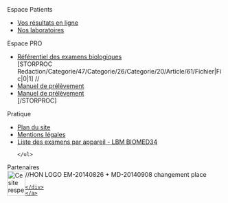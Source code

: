<div class="BlocFooter BlocFooter1">
	<div class="TitreFooterCt"><div class="TitreFooter">Espace Patients</div></div>
	<ul>
		<li><a href="/Biomed-Espace-Patient/1_Vos-resultats-en-ligne">Vos résultats en ligne</a></li>
		<li><a href="/[!Systeme::getMenu(Unibio/Laboratoire)!]">Nos laboratoires</a></li>
	</ul>
</div>
<div class="BlocFooter BlocFooter2">
	<div class="TitreFooterCt"><div class="TitreFooter">Espace PRO</div></div>
	<ul>
		<li><a href="/EspacePro_Biomed/Biomed_Referentiel">Référentiel des examens biologiques</a></li>
		[STORPROC Redaction/Categorie/47/Categorie/26/Categorie/20/Article/61/Fichier|Fic|0|1]
//		<li><a href="/Home/8/Redaction/Fichier/1_C2DOCAQ07_Manuel_de_Prn_ln_vement_Version_5.4_0.pdf" target="_blank">Manuel de prélèvement</a></li>
			<li><a href="/[!Fic::URL!]" target="_blank">Manuel de prélèvement</a></li>
		[/STORPROC]
	</ul>
</div>
<div class="BlocFooter BlocFooter3">
	<div class="TitreFooterCt"><div class="TitreFooter">Pratique</div></div>
	<ul>
		<li><a href="/Plan-Du-Site">Plan du site</a></li>
		<li><a href="/Mentions-Legales">Mentions légales</a></li>
                <li><a href="/Home/Pdf/1-A2DOCAQ09-LBM-BIOMED34.pdf" target="_blank">Liste des examens par appareil - LBM BIOMED34</a></li>
                
	</ul>
</div>
<div class="BlocFooter BlocFooter4">
	<div class="TitreFooterCt"><div class="TitreFooter">Partenaires</div></div>
	<a href="http://www.unibio.fr" target="_blank" class="PartBio34" alt="Unibio" title="Unibio" ></a>
	<a href="http://www.bprlab.com" target="_blank" class="PartBPR" alt="bprlab" title="bprlab" ></a>
	//HON LOGO EM-20140826 + MD-20140908 changement place 
	<a href="https://www.healthonnet.org/HONcode/Conduct_f.html?HONConduct647354" onclick="window.open(this.href); return false;" > <img src="http://www.honcode.ch/HONcode/Seal/French/HONConduct647354_s.gif" style="border:0px; width:42px ; height:58px ; float: left;" title="Ce site respecte les principes de la charte HONcode de HON" alt="Ce site respecte les principes de la charte HONcode de HON"  /></a>	<a href="http://www.cofrac.fr" target="_blank" class="OartCof" alt="cofrac" title="cofrac" ></a>
</div>

<div class="BlocFooter BlocFooter5">
    <a href="http://www.cofrac.fr" target="_blank">
    <div class="FooterLogo">
       
    </div>
    </a>

</div>